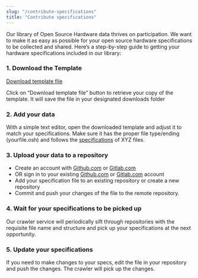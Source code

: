 ```yaml
---
slug: "/contribute-specifications"
title: "Contribute specifications"
---
```


Our library of Open Source Hardware data thrives on participation. We want to make it as easy as possible for your open source hardware specifications to be collected and shared.
Here’s a step-by-step guide to getting your hardware specifications included in our library:

### **1. Download the Template**

[Download template file](somelink)

Click on “Download template file” button to retrieve your copy of the template. It will save the file in your designated downloads folder

### **2. Add your data**

With a simple text editor, open the downloaded template and adjust it to match your specifications. Make sure it has the proper file type/ending (yourfile.osh) and follows the [specifications](somelink) of XYZ files.

### **3. Upload your data to a repository**

- Create an account with [Github.com](https://www.github.com) or [Gitlab.com](https://www.gitlab.com)
- OR sign in to your existing [Github.com](https://www.github.com) or [Gitlab.com](https://www.gitlab.com) account
- Add your specification file to an existing repository or create a new repository
- Commit and push your changes of the file to the remote repository.

### **4. Wait for your specifications to be picked up**

Our crawler service will periodically sift through repositories with the requisite file name and structure and pick up your specifications at the next opportunity.

### **5. Update your specifications**

If you need to make changes to your specs, edit the file in your repository and push the changes. The crawler will pick up the changes.
